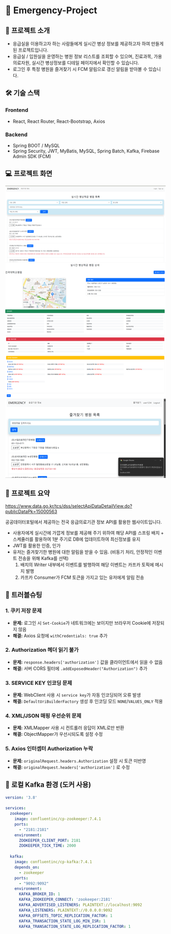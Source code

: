 # 🚨 Emergency-Project

## 📖 프로젝트 소개
- 응급실을 이용하고자 하는 사람들에게 실시간 병상 정보를 제공하고자 하여 만들게 된 프로젝트입니다.
- 응급실 / 입원실을 운영하는 병원 정보 리스트를 조회할 수 있으며, 진료과목, 가용 의료자원, 실시간 병상정보를 디테일 페이지에서 확인할 수 있습니다.
- 로그인 후 특정 병원을 즐겨찾기 시 FCM 알림으로 갱신 알림을 받아볼 수 있습니다.

## 🛠 기술 스택
### Frontend
- React, React Router, React-Bootstrap, Axios
### Backend
- Spring BOOT / MySQL
- Spring Security, JWT, MyBatis, MySQL, Spring Batch, Kafka, Firebase Admin SDK (FCM)

## 💻 프로젝트 화면

![리스트 페이지](./img/List.png)
![디테일 페이지 1](./img/Detail1.png)
![디테일 페이지 2](./img/Detail2.png)
![FCM](./img/FCM.png)

## 📌 프로젝트 요약

https://www.data.go.kr/tcs/dss/selectApiDataDetailView.do?publicDataPk=15000563

공공데이터포털에서 제공하는 전국 응급의료기관 정보 API를 활용한 웹사이트입니다.

- 사용자에게 실시간에 가깝게 정보를 제공해 주기 위하여 해당 API를 스프링 배치 + 스케쥴러를 활용하여 1분 주기로 DB에 업데이트하여 최신정보를 유지
- JWT를 활용한 인증, 인가
- 유저는 즐겨찾기한 병원에 대한 알림을 받을 수 있음. (비동기 처리, 안정적인 이벤트 전송을 위해 Kafka를 선택)
  1. 배치의 Writer 내부에서 이벤트를 발행하여 해당 이벤트는 카프카 토픽에 메시지 발행
  2. 카프카 Consumer가 FCM 토큰을 가지고 있는 유저에게 알림 전송

## 🔧 트러블슈팅

### 1. 쿠키 저장 문제
- **문제:** 로그인 시 `Set-Cookie`가 네트워크에는 보이지만 브라우저 Cookie에 저장되지 않음  
- **해결:** Axios 요청에 `withCredentials: true` 추가

### 2. Authorization 헤더 읽기 불가
- **문제:** `response.headers['authorization']` 값을 클라이언트에서 읽을 수 없음  
- **해결:** 서버 CORS 필터에 `.addExposedHeader("Authorization")` 추가

### 3. SERVICE KEY 인코딩 문제
- **문제:** WebClient 사용 시 `service key`가 자동 인코딩되어 오류 발생  
- **해결:** `DefaultUriBuilderFactory` 생성 후 인코딩 모드 `NONE`/`VALUES_ONLY` 적용

### 4. XML/JSON 매핑 우선순위 문제
- **문제:** XMLMapper 사용 시 컨트롤러 응답이 XML로만 반환  
- **해결:** ObjectMapper가 우선시되도록 설정 수정

### 5. Axios 인터셉터 Authorization 누락
- **문제:** `originalRequest.headers.Authorization` 설정 시 토큰 미반영  
- **해결:** `originalRequest.headers['authorization']` 로 수정


## 🚀 로컬 Kafka 환경 (도커 사용)

```yml
version: '3.8'

services:
  zookeeper:
    image: confluentinc/cp-zookeeper:7.4.1
    ports:
      - "2181:2181"
    environment:
      ZOOKEEPER_CLIENT_PORT: 2181
      ZOOKEEPER_TICK_TIME: 2000

  kafka:
    image: confluentinc/cp-kafka:7.4.1
    depends_on:
      - zookeeper
    ports:
      - "9092:9092"
    environment:
      KAFKA_BROKER_ID: 1
      KAFKA_ZOOKEEPER_CONNECT: 'zookeeper:2181'
      KAFKA_ADVERTISED_LISTENERS: PLAINTEXT://localhost:9092
      KAFKA_LISTENERS: PLAINTEXT://0.0.0.0:9092
      KAFKA_OFFSETS_TOPIC_REPLICATION_FACTOR: 1
      KAFKA_TRANSACTION_STATE_LOG_MIN_ISR: 1
      KAFKA_TRANSACTION_STATE_LOG_REPLICATION_FACTOR: 1
```
